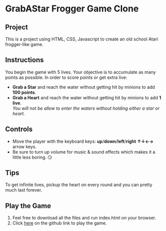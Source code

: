 # GrabAStar Frogger Game Clone

## Project
This is a project using HTML, CSS, Javascript to create an old school Atari frogger-like game.

## Instructions
You begin the game with 5 lives. Your objective is to accumulate as many points as possible. 
In order to score points or get extra live:
- **Grab a Star** and reach the water without getting hit by minions to add **100 points**.  
- **Grab a Heart** and reach the water without getting hit by minions to add **1 live**.  
 *You will not be allow to enter the waters without holding either a star or heart.*

## Controls
- Move the player with the keyboard keys: **up**/**down**/**left**/**right** **↑↓←→** arrow keys.
- Be sure to turn up volume for music & sound effects which makes it a little less boring. :smirk:

## Tips
To get infinite lives, pickup the heart on every round and you can pretty much last forever.

## Play the Game
1. Feel free to download all the files and run index.html on your browser.
2. Click [here](https://arobotchan.github.io/grabastar/) on the github link to play the game.


